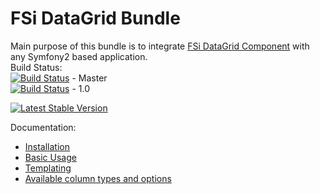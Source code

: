 # FSi DataGrid Bundle #

Main purpose of this bundle is to integrate [FSi DataGrid Component](https://github.com/fsi-open/datagrid)
with any Symfony2 based application.  
Build Status:  
[![Build Status](https://travis-ci.org/fsi-open/datagrid-bundle.png?branch=master)](https://travis-ci.org/fsi-open/datagrid-bundle) - Master  
[![Build Status](https://travis-ci.org/fsi-open/datagrid-bundle.png?branch=1.0)](https://travis-ci.org/fsi-open/datagrid-bundle) - 1.0  

[![Latest Stable Version](https://poser.pugx.org/fsi/datagrid-bundle/v/stable.png)](https://packagist.org/packages/fsi/datagrid-bundle)


Documentation:

* [Installation](Resources/docs/installation.md)
* [Basic Usage](Resources/docs/basic_usage.md)
* [Templating](Resources/docs/templating.md)
* [Available column types and options](https://github.com/fsi-open/datagrid#built-in-available-columns-options)

